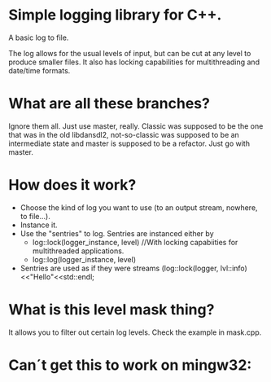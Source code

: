 # Simple logging library for C++.

A basic log to file.

The log allows for the usual levels of input, but can be cut at any level to 
produce smaller files. It also has locking capabilities for multithreading and 
date/time formats.

# What are all these branches?

Ignore them all. Just use master, really. Classic was supposed to be the one that was in the old libdansdl2, not-so-classic was supposed to be an intermediate state and master is supposed to be a refactor. Just go with master.

# How does it work?

- Choose the kind of log you want to use (to an output stream, nowhere, 
  to file...).
- Instance it.
- Use the "sentries" to log. Sentries are instanced either by
	- log::lock(logger_instance, level) //With locking capabiities for
	  multithreaded applications.
	- log::log(logger_instance, level)
- Sentries are used as if they were streams (log::lock(logger, lvl::info)<<"Hello"<<std::endl;

# What is this level mask thing?

It allows you to filter out certain log levels. Check the example in mask.cpp.

# Can´t get this to work on mingw32:


